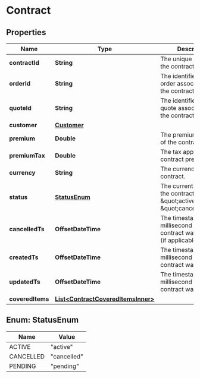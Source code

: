 

# Contract


## Properties

| Name | Type | Description | Notes |
|------------ | ------------- | ------------- | -------------|
|**contractId** | **String** | The unique identifier of the contract. |  [optional] |
|**orderId** | **String** | The identifier of the order associated with the contract. |  [optional] |
|**quoteId** | **String** | The identifier of the quote associated with the contract. |  [optional] |
|**customer** | [**Customer**](Customer.md) |  |  [optional] |
|**premium** | **Double** | The premium (i.e., cost) of the contract. |  [optional] |
|**premiumTax** | **Double** | The tax applied to the contract premium. |  [optional] |
|**currency** | **String** | The currency of the contract. |  [optional] |
|**status** | [**StatusEnum**](#StatusEnum) | The current status of the contract (e.g., \&quot;active\&quot;, \&quot;cancelled\&quot;). |  [optional] |
|**cancelledTs** | **OffsetDateTime** | The timestamp in millisecond when the contract was cancelled (if applicable). |  [optional] |
|**createdTs** | **OffsetDateTime** | The timestamp in millisecond when the contract was created. |  [optional] |
|**updatedTs** | **OffsetDateTime** | The timestamp in millisecond when the contract was updated. |  [optional] |
|**coveredItems** | [**List&lt;ContractCoveredItemsInner&gt;**](ContractCoveredItemsInner.md) |  |  [optional] |



## Enum: StatusEnum

| Name | Value |
|---- | -----|
| ACTIVE | &quot;active&quot; |
| CANCELLED | &quot;cancelled&quot; |
| PENDING | &quot;pending&quot; |



